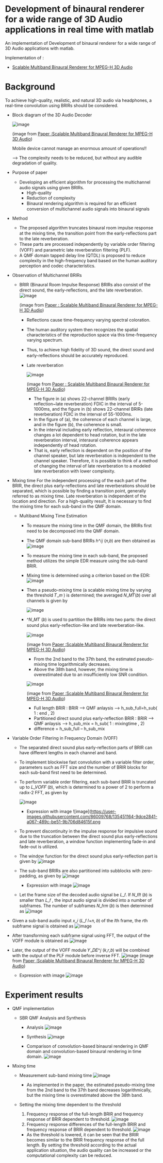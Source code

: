 # Development of binaural renderer for a wide range of 3D Audio applications in real time with matlab

An implementation of Development of binaural renderer for a wide range of 3D Audio applications with matlab.

Implementation of :

* [Scalable Multiband Binaural Renderer for MPEG-H 3D Audio][research]

[research]: https://ieeexplore.ieee.org/document/7093133

# Background

To achieve high-quality, realistic, and natural 3D audio via headphones, a real-time convolution using BRIRs should be considered.

* Block diagram of the 3D Audio Decoder

  ![image](https://user-images.githubusercontent.com/86009768/135259018-27aad8b9-092a-4461-8338-85e6baaf198a.png)
 
  (image from [Paper :Scalable Multiband Binaural Renderer for MPEG-H 3D Audio][research])
  
  Mobile device cannot manage an enormous amount of operations!!
    
    --> The complexity needs to be reduced, but without any audible degradation of quality.

* Purpose of paper
  * Developing an efﬁcient algorithm for processing the multichannel audio signals using given BRIRs.
    * High-quality
    - Reduction of complexity 
    - Binaural rendering algorithm is required for an efﬁcient conversion of multichannel audio signals into binaural signals 

* Method 
  * The proposed algorithm truncates binaural room impulse response at the mixing time, the transition point from the early-reﬂections part to the late reverberation. 
  * These parts are processed independently by variable order ﬁltering (VOFF) and parametric late reverberation ﬁltering (PLF).
  * A QMF domain tapped delay line (QTDL) is proposed to reduce complexity in the high-frequency band based on the human auditory perception and codec characteristics.

* Observation of Multichannel BRIRs
  * BRIR (Binaural Room Impulse Response)
    BRIRs also consist of the direct sound, the early-reﬂections, and the late reverberation.
    ![image](https://user-images.githubusercontent.com/86009768/135260984-87993148-5c42-4225-89b0-c5f50fc4761a.png)

    (image from [Paper : Scalable Multiband Binaural Renderer for MPEG-H 3D Audio][research])
    
    * Reﬂections cause time-frequency varying spectral coloration.
    * The human auditory system then recognizes the spatial characteristics of the reproduction space via this time-frequency varying spectrum. 
    * Thus, to achieve high  ﬁdelity of 3D sound, the direct sound and early-reﬂections should be accurately reproduced.
    * Late reverberation
        
        ![image](https://user-images.githubusercontent.com/86009768/135296512-36c12694-3bc9-4cdb-8b67-d3b92a3ed814.png) 
         
         (image from [Paper : Scalable Multiband Binaural Renderer for MPEG-H 3D Audio][research])
         
      * The figure in (a) shows 22-channel BRIRs (early reflection~late reverberation) FDIC in the interval of 5-1000ms, and the figure in (b) shows 22-channel BRIRs (late reverberation) FDIC in the interval of 55-1000ms.
      * In the figure of (a), the coherence of each channel is large, and in the figure (b), the coherence is small.
      *  In the interval including early reflection, interaural coherence changes a lot dependent to head rotation, but in the late reverberation interval, interaural coherence appears independently of head rotation.
      * That is, early reflection is dependent on the position of the channel speaker, but late reverberation is independent to the channel speaker. Therefore, it is possible to think of a method of changing the interval of late reverberation to a modeled late reverberation with lower complexity.

* Mixing time
  For the independent processing of the each part of the BRIR, the direct plus early-reflections and late reverberations should be separated, which is possible by finding a transition point, generally referred to as mixing time.
  Late reverberation is independent of the location and direction. 
  For a high-quality result, It is necessary to find the mixing time for each sub-band in the QMF domain.
  
  * Multiband Mixing Time Estimation
    * To measure the mixing time in the QMF domain, the BRIRs ﬁrst need to be decomposed into the QMF domain.
    * The QMF domain sub-band BRIRs ℎ^𝑖𝑗 (𝑛,𝑏) are then obtained as
      ![image](https://user-images.githubusercontent.com/86009768/136385083-f4661144-08b8-4eeb-98e6-fb4327d4df14.png)
      
    * To measure the mixing time in each sub-band, the proposed method utilizes the simple EDR measure using the sub-band BRIR. 
    * Mixing time is determined using a criterion based on the EDR:
      ![image](https://user-images.githubusercontent.com/86009768/135446689-3a588838-16a5-47cb-adc0-caf809e81c61.png)
    
    * Then a pseudo-mixing time (a scalable mixing time by varying the threshold 𝑇_𝑚 ) is determined; the averaged 𝑁_𝑀𝑇(𝑏) over all channels is given by
      
      
      ![image](https://user-images.githubusercontent.com/86009768/135447008-587d8beb-24b5-4239-949f-aa511aafa6f8.png)
    
    * ^𝑁_𝑀𝑇 (𝑏) is used to partition the BRIRs into two parts:  the direct sound plus early-reﬂection-like and late reverberation-like.
     
      ![image](https://user-images.githubusercontent.com/86009768/135447846-171c14a5-bfc2-4a83-a4eb-4217e760fe2b.png)
      
        (image from [Paper :Scalable Multiband Binaural Renderer for MPEG-H 3D Audio][research])
        
        * From the 2nd band to the 37th band, the estimated pseudo-mixing time logarithmically decreases.
        * Above the 38th band, however, the mixing time is overestimated due to an insufficiently low SNR condition.
      
      ![image](https://user-images.githubusercontent.com/86009768/135448154-b75132df-cd33-4715-b95b-627fab65e662.png)
        
        
        (image from [Paper :Scalable Multiband Binaural Renderer for MPEG-H 3D Audio][research])

        * Full length BRIR : BRIR --> QMF anlaysis  --> h_sub_full=h_sub( 1 : end  , 2) 
        * Partitioned direct sound plus early-reflection BRIR : BRIR --> QMF anlaysis --> h_sub_mix = h_sub( 1 : mixingtime , 2)
        * difference = h_sub_full – h_sub_mix

* Variable Order Filtering in Frequency Domain (VOFF)
  * The separated direct sound plus early-reflection parts of BRIR can have different lengths in each channel and band.
  * To implement blockwise fast convolution with a variable filter order, parameters such as FFT size and the number of BRIR blocks for each sub-band first need to be determined.
  * To perform variable order filtering, each sub-band BRIR is truncated up to 𝐿_𝑉𝑂𝐹𝐹 (𝑏), which is determined to a power of 2 to perform a radix-2 FFT, as given by
    
    
    ![image](https://user-images.githubusercontent.com/86009768/135449735-25239a86-f96b-4b98-9d62-95bd426b6c8a.png)
    * Expression with image
      ![image](https://user-images.githubusercontent.com/86009768/135451164-9dce2841-a067-489c-be51-9b706d84615f.png

  * To prevent discontinuity in the impulse response for impulsive sound due to the truncation between the direct sound plus early-reflections and late reverberation, a window function implementing fade-in and fade-out is utilized.
  * The window function for the direct sound plus early-reflection part is given by
    ![image](https://user-images.githubusercontent.com/86009768/135450121-e245b0ac-d80d-43a2-85ac-45affbdb78c4.png)
  
  * The sub-band BRIRs are also partitioned into subblocks with zero-padding, as given by
    ![image](https://user-images.githubusercontent.com/86009768/135451397-c538f212-c398-490c-a68e-a76d90816df0.png)

    * Expression with image
      ![image](https://user-images.githubusercontent.com/86009768/135451427-e3efaa2f-5f9e-411e-8f12-5548dfbd01f7.png)

  * Let the frame size of the decoded audio signal be 𝐿_𝑓. If 𝑁_𝑓𝑓𝑡 (𝑏) is smaller than 𝐿_𝑓 , the input audio signal is divided into a number of subframes. The number of subframes 𝑁_𝑓𝑟𝑚 (𝑏) is then determined as
    ![image](https://user-images.githubusercontent.com/86009768/135451989-fb5792a2-cf40-45c6-9378-63d3cd7f3504.png)
 
 * Given a sub-band audio input 𝑥_𝑖 (𝐿_𝑓 𝑙+𝑛, 𝑏) of the 𝑙th frame, the 𝑟th subframe signal is obtained as
    ![image](https://user-images.githubusercontent.com/86009768/135452033-169e7068-cbc1-4103-9c61-322d173a0ca1.png)
 
 * After transforming each subframe signal using FFT, the output of the VOFF module is obtained as
    ![image](https://user-images.githubusercontent.com/86009768/135452143-b1bbe269-b6de-43d3-8b0f-31e28bdb5f35.png) 

* Later, the output of the VOFF module 𝑌_𝐷𝐸^𝑗 (𝑘,𝑟,𝑏) will be combined with the output of the PLF module before inverse FFT.
    ![image](https://user-images.githubusercontent.com/86009768/135452280-65e08ac9-83da-4757-97a0-5236fff480aa.png)
               (image from [Paper :Scalable Multiband Binaural Renderer for MPEG-H 3D Audio][research])
    
    * Expression with image 
      ![image](https://user-images.githubusercontent.com/86009768/135452732-1ffc59ec-89f6-4d6a-8b83-6297b671e843.png)

# Experiment results

* QMF implementation
  * SBR QMF Analysis and Synthesis
    * Analysis
      ![image](https://user-images.githubusercontent.com/86009768/135453449-454c3e2c-216f-41d6-9065-051c100baba1.png)
    
    * Synthesis
      ![image](https://user-images.githubusercontent.com/86009768/135453521-12716db1-e9d0-4046-ac68-b88c6bd983a5.png)
    
    * Comparison of convolution-based binaural rendering in QMF domain and convolution-based binaural rendering in time domain.
      ![image](https://user-images.githubusercontent.com/86009768/135454391-3bd3894c-d310-49ea-9bdb-13f2e70e5441.png)

* Mixing time
  * Measurement sub-band mixing time
    ![image](https://user-images.githubusercontent.com/86009768/135455721-711778cf-5178-44df-9bd0-0525c70c0dce.png)
    * As implemented in the paper, the estimated pseudo-mixing time from the 2nd band to the 37th band decreases logarithmically, but the mixing time is overestimated above the 38th band.

  * Setting the mixing time dependent to the threshold
    
    1. Frequency response of the full-length BRIR and frequency response of BRIR dependent to threshold.
      ![image](https://user-images.githubusercontent.com/86009768/135457786-73ef948c-84d1-44d8-a98d-315c28f5f2a1.png)
    2. Frequency response differences of the full-length BRIR and frequency response of BRIR dependent to threshold. 
      ![image](https://user-images.githubusercontent.com/86009768/135458734-bfc4bf67-0081-43cd-beee-61b353875b3f.png)
    
      * As the threshold is lowered, it can be seen that the BRIR becomes similar to the BRIR frequency response of the full length. By setting the threshold according to the actual application situation, the audio quality can be increased or the computational complexity can be reduced.

